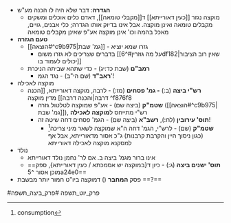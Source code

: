 * **הגדרה**: דבר שלא היה לו הכנה מע"ש
	* מוקצה נגזר [[כעין דאורייתא]] ד[[מקבלי טומאה]], דאדם כלים אוכלים ומשקים מקבלים טומאה ואינן מוקצה. אבל אינו בדיוק אותו הגדרה; כלי אבנים, גויים, מאכל בהמה וכו' אינן מוקצה אע"פ שאינן מקבלים טומאה
* **טעם הגזרה**
	* [[הוצאה#^c9b975|גמ' שבת]] - גזרו שמא יוציא
		* בדברים שצריכים לא גזרו משום [[על מה גוזרין#^6df182|שאין רוב הציבור יכולים לעמוד בו]]
	* **רמב"ם** (שבת כד:יג) - כדי שתהא שביתה הניכרת
		* **ראב"ד** (שם הי"ב) - נגד הגמ'!
* מוקצה לאכילה
	* **רש"י ביצה** (ב:) **- גמ' פסחים** (מז:) - לרבה, מוקצה דאורייתא, [[הכנה דרבה|והכנה דרבה]] מדין מוקצה ^f876f8
		* **שטמ"ק** (ביצה שם) - אע"פ שמוקצה לטלטול גזרה ([[הוצאה#^c9b975|גמ' שבת]]), רש"י מתייחס ל**מוקצה לאכילה**
		* **תוס' עירובין** (לח:), **רשב"א** (ביצה שם) - הגמ' פסחים דחה שיטה זה!
			* **שטמ"ק** (שם) - לרש"י, הגמ' דחה ה"א שמוקצה לשאר מיני צריכה[^1] (כגון ניסוך היין והקרבת קרבנות) ג"כ אסור מדאורייתא, אבל אף למסקנא מוקצה לאכילה דאורייתא
* נולד
	* אינו ברור מגמ' ביצה ב. אם לר' נחמן נולד דאורייתא
	* ==**תוס' ישנים ביצה** (ג:) - כיון ד{במוקצה יש אסמכתא / כעין דאורייתא}, ספק מוכן אסור ^5a24e0==
* פסק **המחבר** () דמוקצה ביו"ט חמור יותר מבשבת ==?==

#פרק_יוט_תשפה #פרק_ביצה_תשפה

[^1]:	consumption